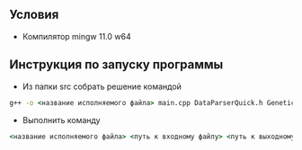 ## Условия
- Компилятор mingw 11.0 w64

## Инструкция по запуску программы

- Из папки src собрать решение командой 
```cmd
g++ -o <название исполняемого файла> main.cpp DataParserQuick.h GeneticAlgorithm.h GeneticAlgorithm.cpp Individuals.h Population.h Population.cpp -O3 -fopenmp
```

- Выполнить команду
```cmd
<название исполняемого файла> <путь к входному файлу> <путь к выходному файлу>
```
